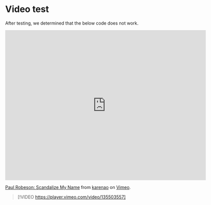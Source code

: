 # Video test

After testing, we determined that the below code does not work.

<iframe src="https://player.vimeo.com/video/135503557" width="640" height="479" frameborder="0" webkitallowfullscreen mozallowfullscreen allowfullscreen></iframe>
<p><a href="https://vimeo.com/135503557">Paul Robeson: Scandalize My Name</a> from <a href="https://vimeo.com/karenao">karenao</a> on <a href="https://vimeo.com">Vimeo</a>.</p>

> [!VIDEO https://player.vimeo.com/video/135503557]